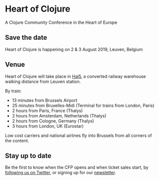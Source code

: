 # Heart of Clojure

A Clojure Community Conference in the Heart of Europe

## Save the date

Heart of Clojure is happening on 2 & 3 August 2019, Leuven, Belgium

## Venue

Heart of Clojure will take place in [Hal5](http://www.hal5.be), a converted railway warehouse walking distance from Leuven station.

By train:

- 13 minutes from Brussels Airport
- 25 minutes from Bruxelles-Midi (Terminal for trains from London, Paris)
- 2 hours from Paris, France (Thalys)
- 2 hours from Amsterdam, Netherlands (Thalys)
- 2 hours from Cologne, Germany (Thalys)
- 3 hours from London, UK (Eurostar)

Low cost carriers and national airlines fly into Brussels from all corners of the content.

## Stay up to date

Be the first to know when the CFP opens and when ticket sales start, by [following us on Twitter](https://twitter.com/heartofclojure), or signing up for our [newsletter](http://eepurl.com/dBRpU5).
